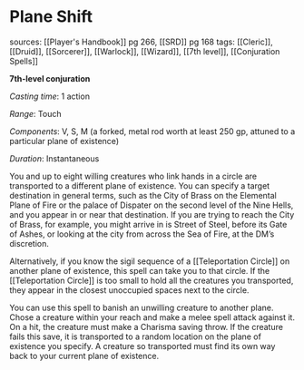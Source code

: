 # Plane Shift
sources: [[Player's Handbook]] pg 266, [[SRD]] pg 168
tags: [[Cleric]], [[Druid]], [[Sorcerer]], [[Warlock]], [[Wizard]], [[7th level]], [[Conjuration Spells]]

**7th-level conjuration**

*Casting time*: 1 action

*Range*: Touch

*Components*: V, S, M (a forked, metal rod worth at least 250 gp, attuned to a particular plane of existence)

*Duration*: Instantaneous

You and up to eight willing creatures who link hands in a circle are transported to a different plane of existence. You can specify a target destination in general terms, such as the City of Brass on the Elemental Plane of Fire or the palace of Dispater on the second level of the Nine Hells, and you appear in or near that destination. If you are trying to reach the City of Brass, for example, you might arrive in is Street of Steel, before its Gate of Ashes, or looking at the city from across the Sea of Fire, at the DM’s discretion.

Alternatively, if you know the sigil sequence of a [[Teleportation Circle]] on another plane of existence, this spell can take you to that circle. If the [[Teleportation Circle]] is too small to hold all the creatures you transported, they appear in the closest unoccupied spaces next to the circle.

You can use this spell to banish an unwilling creature to another plane.  Chose a creature within your reach and make a melee spell attack against it. On a hit, the creature must make a Charisma saving throw. If the creature fails this save, it is transported to a random location on the plane of existence you specify. A creature so transported must find its own way back to your current plane of existence.
